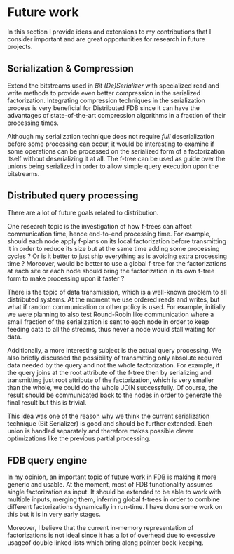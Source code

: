 # Future work

In this section I provide ideas and extensions to my contributions that I consider important and are great opportunities for research in future projects.

## Serialization & Compression

Extend the bitstreams used in _Bit (De)Serializer_ with specialized read and write methods to provide even better compression in the serialized factorization. Integrating compression techniques in the serialization process is very beneficial for Distributed FDB since it can have the advantages of state-of-the-art compression algorithms in a fraction of their processing times.

Although my serialization technique does not require _full_ deserialization before some processing can occur, it would be interesting to examine if some operations can be processed on the serialized form of a factorization itself without deserializing it at all. The f-tree can be used as guide over the unions being serialized in order to allow simple query execution upon the bitstreams.

## Distributed query processing

There are a lot of future goals related to distribution.

One research topic is the investigation of how f-trees can affect communication time, hence end-to-end processing time. For example, should each node apply f-plans on its local factorization before transmitting it in order to reduce its size but at the same time adding some processing cycles ? Or is it better to just ship everything as is avoiding extra processing time ? Moreover, would be better to use a global f-tree for the factorizations at each site or each node should bring the factorization in its own f-tree form to make processing upon it faster ?

There is the topic of data transmission, which is a well-known problem to all distributed systems. At the moment we use ordered reads and writes, but what if random communication or other policy is used. For example, initially we were planning to also test Round-Robin like communication where a small fraction of the serialization is sent to each node in order to keep feeding data to all the streams, thus never a node would stall waiting for data.

Additionally, a more interesting subject is the actual query processing. We also briefly discussed the possibility of transmitting only absolute required data needed by the query and not the whole factorization. For example, if the query joins at the root attribute of the f-tree then by serializing and transmitting just root attribute of the factorization, which is very smaller than the whole, we could do the whole JOIN successfully. Of course, the result should be communicated back to the nodes in order to generate the final result but this is trivial.

This idea was one of the reason why we think the current serialization technique (Bit Serializer) is good and should be further extended. Each union is handled separately and therefore makes possible clever optimizations like the previous partial processing.

## FDB query engine

In my opinion, an important topic of future work in FDB is making it more generic and usable. At the moment, most of FDB functionality assumes single factorization as input. It should be extended to be able to work with multiple inputs, merging them, inferring global f-trees in order to combine different factorizations dynamically in run-time. I have done some work on this but it is in very early stages.

Moreover, I believe that the current in-memory representation of factorizations is not ideal since it has a lot of overhead due to excessive usageof double linked lists which bring along pointer book-keeping. 


